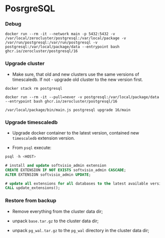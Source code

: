 # PosrgreSQL

### Debug

```shell
docker run --rm -it --network main -p 5432:5432 -v /var/local/zerocluster/postgresql:/var/local/package -v /var/run/postgresql:/var/run/postgresql -v postgresql:/var/local/package/data --entrypoint bash ghcr.io/zerocluster/postgresql/16
```

### Upgrade cluster

-   Make sure, that old and new clusters use the same versions of timescaledb. If not - upgrade old cluster to the new version first.

```shell
docker stack rm postgresql

docker run --rm -it --pull=never -v postgresql:/var/local/package/data --entrypoint bash ghcr.io/zerocluster/postgresql/16

/var/local/package/bin/main.js postgresql upgrade 16/main
```

### Upgrade timescaledb

-   Upgrade docker container to the latest version, contained new `timescaledb` extension version.

-   From `psql` execute:

```sql
psql -h <HOST>

# install and update softvisio_admin extension
CREATE EXTENSION IF NOT EXISTS softvisio_admin CASCADE;
ALTER EXTENSION softvisio_admin UPDATE;

# update all extensions for all databases to the latest available versions
CALL update_extensions();
```

### Restore from backup

-   Remove everything from the cluster data dir;

-   unpack `base.tar.gz` to the cluster data dir;

-   unpack `pg_wal.tar.gz` to the `pg_wal` directory in the cluster data dir;
